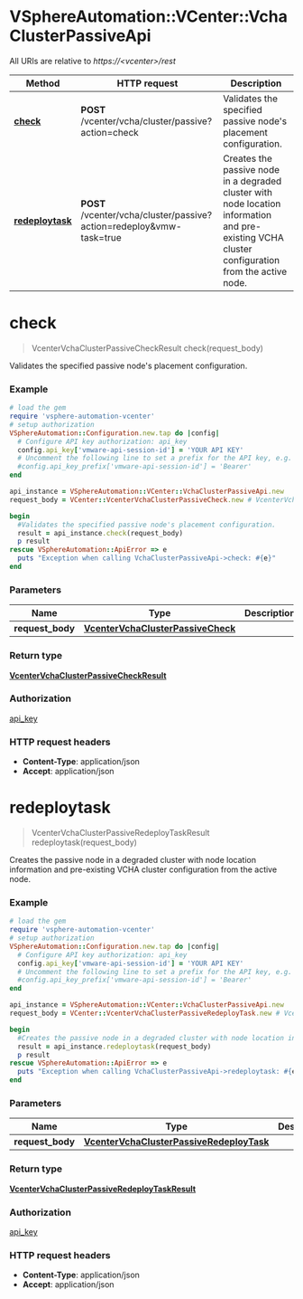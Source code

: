 # VSphereAutomation::VCenter::VchaClusterPassiveApi

All URIs are relative to *https://&lt;vcenter&gt;/rest*

Method | HTTP request | Description
------------- | ------------- | -------------
[**check**](VchaClusterPassiveApi.md#check) | **POST** /vcenter/vcha/cluster/passive?action&#x3D;check | Validates the specified passive node&#39;s placement configuration.
[**redeploytask**](VchaClusterPassiveApi.md#redeploytask) | **POST** /vcenter/vcha/cluster/passive?action&#x3D;redeploy&amp;vmw-task&#x3D;true | Creates the passive node in a degraded cluster with node location information and pre-existing VCHA cluster configuration from the active node.


# **check**
> VcenterVchaClusterPassiveCheckResult check(request_body)

Validates the specified passive node's placement configuration.

### Example
```ruby
# load the gem
require 'vsphere-automation-vcenter'
# setup authorization
VSphereAutomation::Configuration.new.tap do |config|
  # Configure API key authorization: api_key
  config.api_key['vmware-api-session-id'] = 'YOUR API KEY'
  # Uncomment the following line to set a prefix for the API key, e.g. 'Bearer' (defaults to nil)
  #config.api_key_prefix['vmware-api-session-id'] = 'Bearer'
end

api_instance = VSphereAutomation::VCenter::VchaClusterPassiveApi.new
request_body = VCenter::VcenterVchaClusterPassiveCheck.new # VcenterVchaClusterPassiveCheck | 

begin
  #Validates the specified passive node's placement configuration.
  result = api_instance.check(request_body)
  p result
rescue VSphereAutomation::ApiError => e
  puts "Exception when calling VchaClusterPassiveApi->check: #{e}"
end
```

### Parameters

Name | Type | Description  | Notes
------------- | ------------- | ------------- | -------------
 **request_body** | [**VcenterVchaClusterPassiveCheck**](VcenterVchaClusterPassiveCheck.md)|  | 

### Return type

[**VcenterVchaClusterPassiveCheckResult**](VcenterVchaClusterPassiveCheckResult.md)

### Authorization

[api_key](../README.md#api_key)

### HTTP request headers

 - **Content-Type**: application/json
 - **Accept**: application/json



# **redeploytask**
> VcenterVchaClusterPassiveRedeployTaskResult redeploytask(request_body)

Creates the passive node in a degraded cluster with node location information and pre-existing VCHA cluster configuration from the active node.

### Example
```ruby
# load the gem
require 'vsphere-automation-vcenter'
# setup authorization
VSphereAutomation::Configuration.new.tap do |config|
  # Configure API key authorization: api_key
  config.api_key['vmware-api-session-id'] = 'YOUR API KEY'
  # Uncomment the following line to set a prefix for the API key, e.g. 'Bearer' (defaults to nil)
  #config.api_key_prefix['vmware-api-session-id'] = 'Bearer'
end

api_instance = VSphereAutomation::VCenter::VchaClusterPassiveApi.new
request_body = VCenter::VcenterVchaClusterPassiveRedeployTask.new # VcenterVchaClusterPassiveRedeployTask | 

begin
  #Creates the passive node in a degraded cluster with node location information and pre-existing VCHA cluster configuration from the active node.
  result = api_instance.redeploytask(request_body)
  p result
rescue VSphereAutomation::ApiError => e
  puts "Exception when calling VchaClusterPassiveApi->redeploytask: #{e}"
end
```

### Parameters

Name | Type | Description  | Notes
------------- | ------------- | ------------- | -------------
 **request_body** | [**VcenterVchaClusterPassiveRedeployTask**](VcenterVchaClusterPassiveRedeployTask.md)|  | 

### Return type

[**VcenterVchaClusterPassiveRedeployTaskResult**](VcenterVchaClusterPassiveRedeployTaskResult.md)

### Authorization

[api_key](../README.md#api_key)

### HTTP request headers

 - **Content-Type**: application/json
 - **Accept**: application/json



